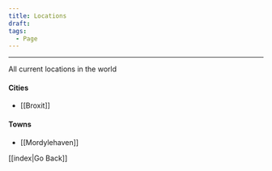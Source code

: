 ```yaml
---
title: Locations
draft: 
tags:
  - Page
---
```

___

All current locations in the world

#### Cities
- [[Broxit]]

#### Towns
- [[Mordylehaven]]

[[index|Go Back]]